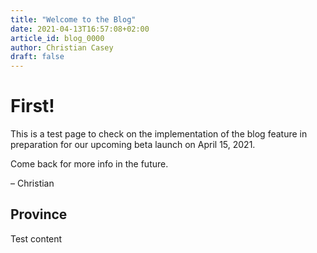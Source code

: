 ```yaml
---
title: "Welcome to the Blog"
date: 2021-04-13T16:57:08+02:00
article_id: blog_0000
author: Christian Casey
draft: false
---
```


# First!

This is a test page to check on the implementation of the blog feature in preparation for our upcoming beta launch on April 15, 2021.

Come back for more info in the future.

– Christian


## Province

Test content